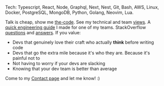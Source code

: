 Tech: Typescript, React, Node, Graphql, Next, Nest, Git, Bash, AWS, Linux, Docker, PostgreSQL, MongoDB, Python, Golang, Neovim, Lua.

Talk is cheap, show me [the-code](https://github.com/zenVentzi?tab=repositories). See my technical and team [views](https://www.zenventzi.com/blog/tech-software-engineering-views). A [quick engineering guide](https://www.zenventzi.com/blog/quick-engineering-guide-for-one-of-my-teams) I made for one of my teams. StackOverflow [questions](https://stackoverflow.com/users/4132182/zenventzi?tab=questions&sort=votes) and [answers](https://stackoverflow.com/users/4132182/zenventzi?tab=answers&sort=votes). If you value:
- Devs that genuinely love their craft who actually **think** before writing code
- Devs that go the extra mile because it's who they are. Because it's painful not to
- Not having to worry if your devs are slacking
- Knowing that your dev team is better than average

Come to my [Contact page](https://www.zenventzi.com/contact) and let me know! :)
